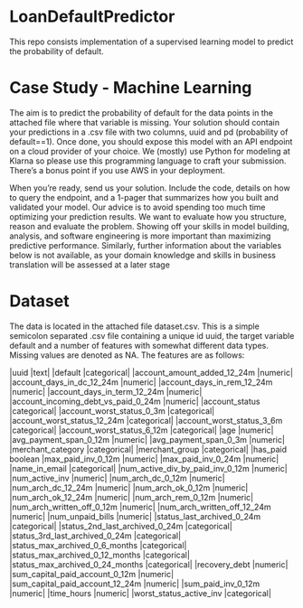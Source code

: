 # LoanDefaultPredictor
This repo consists implementation of a  supervised learning model to predict the probability of default.

# Case Study - Machine Learning

The aim is to predict the probability of default for the data points in the attached file where
that variable is missing. Your solution should contain your predictions in a .csv file with two
columns, uuid and pd (probability of default==1). Once done, you should expose this model
with an API endpoint on a cloud provider of your choice. We (mostly) use Python for modeling at
Klarna so please use this programming language to craft your submission. There’s a bonus point
if you use AWS in your deployment.

When you’re ready, send us your solution. Include the code, details on how to query the
endpoint, and a 1-pager that summarizes how you built and validated your model.
Our advice is to avoid spending too much time optimizing your prediction results. We want to
evaluate how you structure, reason and evaluate the problem. Showing off your skills in model
building, analysis, and software engineering is more important than maximizing predictive
performance. Similarly, further information about the variables below is not available, as your
domain knowledge and skills in business translation will be assessed at a later stage

# Dataset
The data is located in the attached file dataset.csv. This is a simple semicolon separated .csv
file containing a unique id uuid, the target variable default and a number of features with
somewhat different data types. Missing values are denoted as NA. The features are as follows:

|uuid |text|
|default |categorical|
|account_amount_added_12_24m |numeric|
|account_days_in_dc_12_24m |numeric|
|account_days_in_rem_12_24m |numeric|
|account_days_in_term_12_24m |numeric|
|account_incoming_debt_vs_paid_0_24m |numeric|
|account_status |categorical|
|account_worst_status_0_3m |categorical|
|account_worst_status_12_24m |categorical|
|account_worst_status_3_6m |categorical|
|account_worst_status_6_12m |categorical|
|age |numeric|
|avg_payment_span_0_12m |numeric|
|avg_payment_span_0_3m |numeric|
|merchant_category |categorical|
|merchant_group |categorical|
|has_paid boolean
|max_paid_inv_0_12m |numeric|
|max_paid_inv_0_24m |numeric|
|name_in_email |categorical|
|num_active_div_by_paid_inv_0_12m |numeric|
|num_active_inv |numeric|
|num_arch_dc_0_12m |numeric|
|num_arch_dc_12_24m |numeric|
|num_arch_ok_0_12m |numeric|
|num_arch_ok_12_24m |numeric|
|num_arch_rem_0_12m |numeric|
|num_arch_written_off_0_12m |numeric|
|num_arch_written_off_12_24m |numeric|
|num_unpaid_bills |numeric|
|status_last_archived_0_24m |categorical|
|status_2nd_last_archived_0_24m |categorical|
|status_3rd_last_archived_0_24m |categorical|
|status_max_archived_0_6_months |categorical|
|status_max_archived_0_12_months |categorical|
|status_max_archived_0_24_months |categorical|
|recovery_debt |numeric|
|sum_capital_paid_account_0_12m |numeric|
|sum_capital_paid_account_12_24m |numeric|
|sum_paid_inv_0_12m |numeric|
|time_hours |numeric|
|worst_status_active_inv |categorical|
